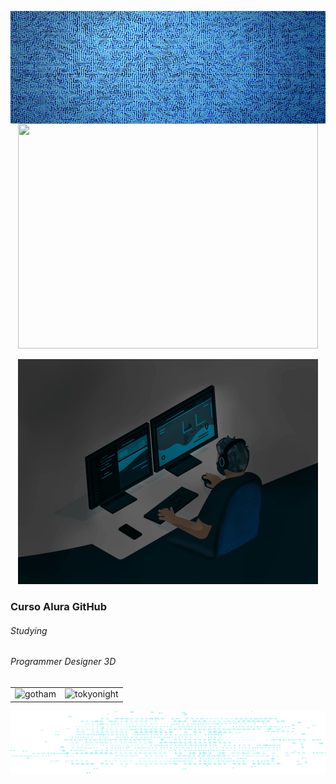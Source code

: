 <p align="center">
  <img src="logica-js-projeto_inicial/img/teste-filtro-render-circuito.png"  style="float:right; width:1400px; height:180px;">
  </p>
<p align="center">
  <img width="480" height="360" src="https://github.com/ProgrammerDesigner3D/ProgrammerDesigner3D-Curso-Alura_GitHub-/assets/18373344/ac108f2a-f1f9-4dd4-8c22-ffc5e117e649">
  </p>
  <p align="center">
  <img width="480" height="360" src="logica-js-projeto_inicial/img/modificando-gif.gif">
  </p>

  ### Curso Alura GitHub
  
  ###### Studying

  ###### Programmer Designer 3D

  |||
  | :--: | :--: |
  |![gotham](https://github-readme-stats.vercel.app/api?username=anuraghazra&show_icons=true&hide=contribs,prs&cache_seconds=86400&theme=gotham)|![tokyonight](https://github-readme-stats.vercel.app/api?username=anuraghazra&show_icons=true&theme=tokyonight)|

 <p align="center">
  <img src="logica-js-projeto_inicial/img/code.png"  style="float:right; width:1210px; height:100px;">
  </p>
 
 